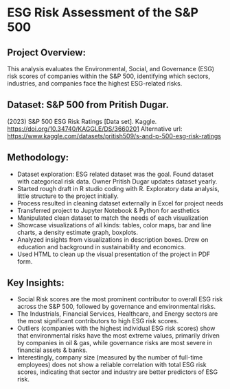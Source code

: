 # ESG Risk Assessment of the S&P 500

## Project Overview: 
This analysis evaluates the Environmental, Social, and Governance (ESG) risk scores of companies within the S&P 500, identifying which sectors, industries, and companies face the highest ESG-related risks. 


## Dataset: S&P 500 from Pritish Dugar. 
(2023) S&P 500 ESG Risk Ratings [Data set]. Kaggle. https://doi.org/10.34740/KAGGLE/DS/3660201
Alternative url: https://www.kaggle.com/datasets/pritish509/s-and-p-500-esg-risk-ratings

## Methodology:
- Dataset exploration: ESG related dataset was the goal. Found dataset with categorical risk data. Owner Pritish Dugar updates dataset yearly. 
- Started rough draft in R studio coding with R. Exploratory data analysis, little structure to the project initially. 
- Process resulted in cleaning dataset externally in Excel for project needs
- Transferred project to Jupyter Notebook & Python for aesthetics
- Manipulated clean dataset to match the needs of each visualization
- Showcase visualizations of all kinds: tables, color maps, bar and line charts, a density estimate graph, boxplots.
- Analyzed insights from visualizations in description boxes. Drew on education and background in sustainability and economics.
- Used HTML to clean up the visual presentation of the project in PDF form.


## Key Insights:
- Social Risk scores are the most prominent contributor to overall ESG risk across the S&P 500, followed by governance and environmental risks.
- The Industrials, Financial Services, Healthcare, and Energy sectors are the most significant contributors to high ESG risk scores.
- Outliers (companies with the highest individual ESG risk scores) show that environmental risks have the most extreme values, primarily driven by companies in oil & gas, while governance risks are most severe in financial assets & banks.
- Interestingly, company size (measured by the number of full-time employees) does not show a reliable correlation with total ESG risk scores, indicating that sector and industry are better predictors of ESG risk.

